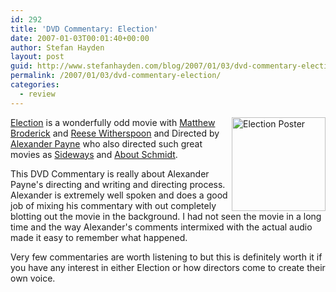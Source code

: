 ```yaml
---
id: 292
title: 'DVD Commentary: Election'
date: 2007-01-03T00:01:40+00:00
author: Stefan Hayden
layout: post
guid: http://www.stefanhayden.com/blog/2007/01/03/dvd-commentary-election/
permalink: /2007/01/03/dvd-commentary-election/
categories:
  - review
---
```

<a href="http://www.amazon.com/o/ASIN/B00001MXXJ/stefanhayden-20" style="float:right;"><img src="http://ec1.images-amazon.com/images/P/B00001MXXJ.01._SCLZZZZZZZ_.jpg" alt="Election Poster" style=" width:150px;" /><a href="http://imdb.com/title/tt0126886/">Election</a></a> is a wonderfully odd movie with <a href="http://imdb.com/name/nm0000111/">Matthew Broderick</a> and <a href="http://imdb.com/name/nm0000702/">Reese Witherspoon</a> and Directed by <a href="http://imdb.com/name/nm0668247/">Alexander Payne</a> who also directed such great movies as <a href="http://imdb.com/title/tt0375063/">Sideways</a> and <a href="http://imdb.com/title/tt0257360/">About Schmidt</a>.</p>
<p>This DVD Commentary is really about Alexander Payne's directing and writing and directing process. Alexander is extremely well spoken and does a good job of mixing his commentary with out completely blotting out the movie in the background. I had not seen the movie in a long time and the way Alexander's comments intermixed with the actual audio made it easy to remember what happened.</p>
<p>Very few commentaries are worth listening to but this is definitely worth it if you have any interest in either Election or how directors come to create their own voice.
</p>
